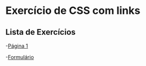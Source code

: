 # Exercício de CSS com links

## Lista de Exercícios

-[Página 1](./Aula22/paginas/pagina1.html)

-[Formulário](./Aula22/paginas/formulario.html)